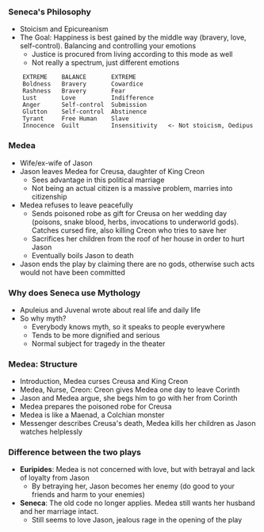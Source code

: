 ### Seneca's Philosophy
 - Stoicism and Epicureanism
 - The Goal: Happiness is best gained by the middle way (bravery, love, self-control). Balancing and controlling your emotions
	 - Justice is procured from living according to this mode as well
	 - Not really a spectrum, just different emotions
```
	EXTREME    BALANCE       EXTREME
	Boldness   Bravery       Cowardice
	Rashness   Bravery       Fear
	Lust       Love          Indifference
	Anger      Self-control  Submission
	Glutton    Self-control  Abstinence
	Tyrant     Free Human    Slave
	Innocence  Guilt         Insensitivity   <- Not stoicism, Oedipus
```

### Medea
 - Wife/ex-wife of Jason
 - Jason leaves Medea for Creusa, daughter of King Creon
	 - Sees advantage in this political marriage
	 - Not being an actual citizen is a massive problem, marries into citizenship
 - Medea refuses to leave peacefully
	 - Sends poisoned robe as gift for Creusa on her wedding day (poisons, snake blood, herbs, invocations to underworld gods). Catches cursed fire, also killing Creon who tries to save her
	 - Sacrifices her children from the roof of her house in order to hurt Jason
	 - Eventually boils Jason to death
 - Jason ends the play by claiming there are no gods, otherwise such acts would not have been committed

### Why does Seneca use Mythology
 - Apuleius and Juvenal wrote about real life and daily life
 - So why myth?
	 - Everybody knows myth, so it speaks to people everywhere
	 - Tends to be more dignified and serious
	 - Normal subject for tragedy in the theater

### Medea: Structure
 - Introduction, Medea curses Creusa and King Creon
 - Medea, Nurse, Creon: Creon gives Medea one day to leave Corinth
 - Jason and Medea argue, she begs him to go with her from Corinth
 - Medea prepares the poisoned robe for Creusa
 - Medea is like a Maenad, a Colchian monster
 - Messenger describes Creusa's death, Medea kills her children as Jason watches helplessly

### Difference between the two plays
 - **Euripides**: Medea is not concerned with love, but with betrayal and lack of loyalty from Jason
	 - By betraying her, Jason becomes her enemy (do good to your friends and harm to your enemies)
 - **Seneca**: The old code no longer applies. Medea still wants her husband and her marriage intact.
	 - Still seems to love Jason, jealous rage in the opening of the play
